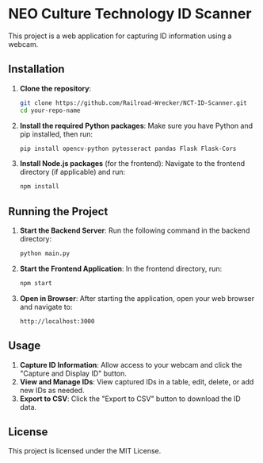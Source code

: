 # NEO Culture Technology ID Scanner

This project is a web application for capturing ID information using a webcam.

## Installation

1. **Clone the repository**:
   ```bash
   git clone https://github.com/Railroad-Wrecker/NCT-ID-Scanner.git
   cd your-repo-name
   ```

2. **Install the required Python packages**:
   Make sure you have Python and pip installed, then run:
   ```bash
   pip install opencv-python pytesseract pandas Flask Flask-Cors
   ```

3. **Install Node.js packages** (for the frontend):
   Navigate to the frontend directory (if applicable) and run:
   ```bash
   npm install
   ```

## Running the Project

1. **Start the Backend Server**:
   Run the following command in the backend directory:
   ```bash
   python main.py
   ```

2. **Start the Frontend Application**:
   In the frontend directory, run:
   ```bash
   npm start
   ```

3. **Open in Browser**:
   After starting the application, open your web browser and navigate to:
   ```
   http://localhost:3000
   ```

## Usage

1. **Capture ID Information**: Allow access to your webcam and click the "Capture and Display ID" button.
2. **View and Manage IDs**: View captured IDs in a table, edit, delete, or add new IDs as needed.
3. **Export to CSV**: Click the "Export to CSV" button to download the ID data.

## License

This project is licensed under the MIT License.
